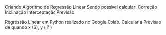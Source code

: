 Criando Algoritmo de Regressão Linear
Sendo possível calcular:
Correção
Inclinação
Interceptação
Previsão

Regressão Linear em Python realizado no Google Colab.
Calcular a Previsao de quando x (6), y ( ? )
